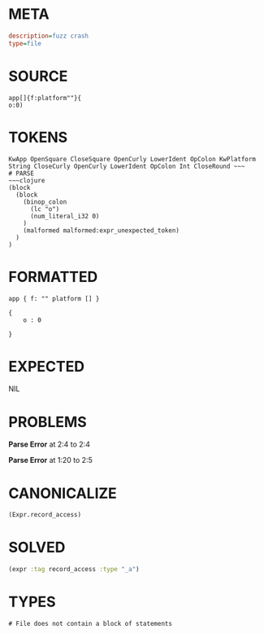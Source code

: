 # META
~~~ini
description=fuzz crash
type=file
~~~
# SOURCE
~~~roc
app[]{f:platform""}{
o:0)
~~~
# TOKENS
~~~text
KwApp OpenSquare CloseSquare OpenCurly LowerIdent OpColon KwPlatform String CloseCurly OpenCurly LowerIdent OpColon Int CloseRound ~~~
# PARSE
~~~clojure
(block
  (block
    (binop_colon
      (lc "o")
      (num_literal_i32 0)
    )
    (malformed malformed:expr_unexpected_token)
  )
)
~~~
# FORMATTED
~~~roc
app { f: "" platform [] }

{
	o : 0
	
}
~~~
# EXPECTED
NIL
# PROBLEMS
**Parse Error**
at 2:4 to 2:4

**Parse Error**
at 1:20 to 2:5

# CANONICALIZE
~~~clojure
(Expr.record_access)
~~~
# SOLVED
~~~clojure
(expr :tag record_access :type "_a")
~~~
# TYPES
~~~roc
# File does not contain a block of statements
~~~
